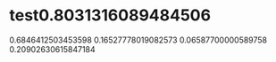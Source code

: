 # test0.8031316089484506
0.6846412503453598
0.16527778019082573
0.06587700000589758
0.20902630615847184
